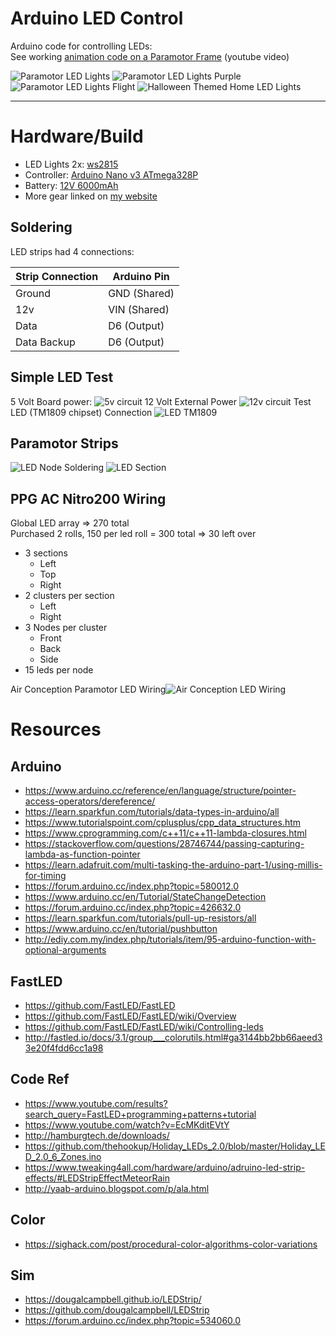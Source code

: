 # Arduino LED Control
Arduino code for controlling LEDs:  
See working [animation code on a Paramotor Frame](https://youtu.be/QCYgQ3sWGrA) (youtube video)

![Paramotor LED Lights](images/led-ac-demo-code.jpg)
![Paramotor LED Lights Purple](images/led-ac-demo-purple.jpg)
![Paramotor LED Lights Flight](images/led-ac-demo-flight.jpg)
![Halloween Themed Home LED Lights](images/test-led-pumpkin-colors.jpg)

---------------------------------------

# Hardware/Build
* LED Lights 2x: [ws2815](https://www.amazon.com/gp/product/B07SFTK99V/)
* Controller: [Arduino Nano v3 ATmega328P](https://www.amazon.com/gp/product/B0713XK923/)
* Battery: [12V 6000mAh](https://www.amazon.com/dp/B00ME3ZH7C/)
* More gear linked on [my website](https://deniszholob.com/ppg)

## Soldering
LED strips had 4 connections:

| Strip Connection | Arduino Pin |
| ---------------- | ----------- |
| Ground | GND (Shared) |
| 12v | VIN (Shared) |
| Data | D6 (Output) |
| Data Backup | D6 (Output) |

## Simple LED Test
5 Volt Board power: ![5v circuit](images/arduino-led-circuit-5v.jpg)
12 Volt External Power ![12v circuit](images/arduino-led-circuit-12v.jpg)
Test LED (TM1809 chipset) Connection ![LED TM1809](images/test-led-12v.jpg)

## Paramotor Strips
![LED Node Soldering](images/led-node-solder.jpg)
![LED Section](images/led-section.jpg)

## PPG AC Nitro200 Wiring
Global LED array => 270 total  
Purchased 2 rolls, 150 per led roll = 300 total => 30 left over

* 3 sections
  * Left
  * Top
  * Right
* 2 clusters per section
  * Left
  * Right
* 3 Nodes per cluster
  * Front
  * Back
  * Side
* 15 leds per node

Air Conception Paramotor LED Wiring![Air Conception LED Wiring](images/led-ac-wiring.jpg)



# Resources
## Arduino
* https://www.arduino.cc/reference/en/language/structure/pointer-access-operators/dereference/
* https://learn.sparkfun.com/tutorials/data-types-in-arduino/all
* https://www.tutorialspoint.com/cplusplus/cpp_data_structures.htm
* https://www.cprogramming.com/c++11/c++11-lambda-closures.html
* https://stackoverflow.com/questions/28746744/passing-capturing-lambda-as-function-pointer
* https://learn.adafruit.com/multi-tasking-the-arduino-part-1/using-millis-for-timing
* https://forum.arduino.cc/index.php?topic=580012.0
* https://www.arduino.cc/en/Tutorial/StateChangeDetection
* https://forum.arduino.cc/index.php?topic=426632.0
* https://learn.sparkfun.com/tutorials/pull-up-resistors/all
* https://www.arduino.cc/en/tutorial/pushbutton
* http://ediy.com.my/index.php/tutorials/item/95-arduino-function-with-optional-arguments

## FastLED
* https://github.com/FastLED/FastLED
* https://github.com/FastLED/FastLED/wiki/Overview
* https://github.com/FastLED/FastLED/wiki/Controlling-leds
* http://fastled.io/docs/3.1/group___colorutils.html#ga3144bb2bb66aeed33e20f4fdd6cc1a98

## Code Ref
* https://www.youtube.com/results?search_query=FastLED+programming+patterns+tutorial
* https://www.youtube.com/watch?v=EcMKditEVtY
* http://hamburgtech.de/downloads/
* https://github.com/thehookup/Holiday_LEDs_2.0/blob/master/Holiday_LED_2.0_6_Zones.ino
* https://www.tweaking4all.com/hardware/arduino/adruino-led-strip-effects/#LEDStripEffectMeteorRain
* http://yaab-arduino.blogspot.com/p/ala.html

## Color
* https://sighack.com/post/procedural-color-algorithms-color-variations

## Sim
* https://dougalcampbell.github.io/LEDStrip/
* https://github.com/dougalcampbell/LEDStrip
* https://forum.arduino.cc/index.php?topic=534060.0
